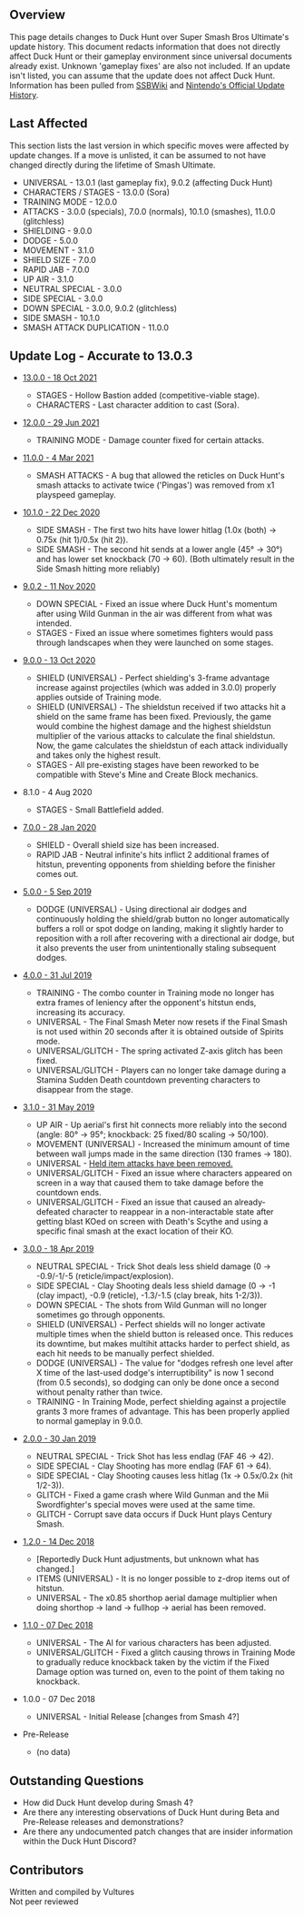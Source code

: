 ## Overview
This page details changes to Duck Hunt over Super Smash Bros Ultimate's update history.
This document redacts information that does not directly affect Duck Hunt or their gameplay environment since universal documents already exist. Unknown 'gameplay fixes' are also not included.
If an update isn't listed, you can assume that the update does not affect Duck Hunt.
Information has been pulled from [SSBWiki](https://www.ssbwiki.com/List_of_updates_(SSBU)) and [Nintendo's Official Update History](https://www.nintendo.com/en-gb/Support/Nintendo-Switch/Game-Updates/Super-Smash-Bros-Ultimate-Update-History-1549104.html).

## Last Affected

This section lists the last version in which specific moves were affected by update changes.
If a move is unlisted, it can be assumed to not have changed directly during the lifetime of Smash Ultimate.

- UNIVERSAL - 13.0.1 (last gameplay fix), 9.0.2 (affecting Duck Hunt)
- CHARACTERS / STAGES - 13.0.0 (Sora)
- TRAINING MODE - 12.0.0
- ATTACKS - 3.0.0 (specials), 7.0.0 (normals), 10.1.0 (smashes), 11.0.0 (glitchless)
- SHIELDING - 9.0.0
- DODGE - 5.0.0
- MOVEMENT - 3.1.0
- SHIELD SIZE - 7.0.0
- RAPID JAB - 7.0.0
- UP AIR - 3.1.0
- NEUTRAL SPECIAL - 3.0.0
- SIDE SPECIAL - 3.0.0
- DOWN SPECIAL - 3.0.0, 9.0.2 (glitchless)
- SIDE SMASH - 10.1.0
- SMASH ATTACK DUPLICATION - 11.0.0

## Update Log - Accurate to 13.0.3

- [13.0.0 - 18 Oct 2021](https://www.ssbwiki.com/List_of_updates_(SSBU)/13.0.0_changelog)
  - STAGES - Hollow Bastion added (competitive-viable stage).
  - CHARACTERS - Last character addition to cast (Sora).

- [12.0.0 - 29 Jun 2021](https://www.ssbwiki.com/List_of_updates_(SSBU)/12.0.0_changelog)
  - TRAINING MODE - Damage counter fixed for certain attacks.

- [11.0.0 - 4 Mar 2021](https://www.ssbwiki.com/List_of_updates_(SSBU)/11.0.0_changelog#Duck_Hunt)
  - SMASH ATTACKS - A bug that allowed the reticles on Duck Hunt's smash attacks to activate twice ('Pingas') was removed from x1 playspeed gameplay.

- [10.1.0 - 22 Dec 2020](https://www.ssbwiki.com/List_of_updates_(SSBU)/10.1.0_changelog#Duck_Hunt)
  - SIDE SMASH - The first two hits have lower hitlag (1.0x (both) -> 0.75x (hit 1)/0.5x (hit 2)).
  - SIDE SMASH - The second hit sends at a lower angle (45° → 30°) and has lower set knockback (70 → 60).
    (Both ultimately result in the Side Smash hitting more reliably)

- [9.0.2 - 11 Nov 2020](https://www.ssbwiki.com/List_of_updates_(SSBU)/9.0.2_changelog#Duck_Hunt)
  - DOWN SPECIAL - Fixed an issue where Duck Hunt's momentum after using Wild Gunman in the air was different from what was intended.
  - STAGES - Fixed an issue where sometimes fighters would pass through landscapes when they were launched on some stages.

- [9.0.0 - 13 Oct 2020](https://www.ssbwiki.com/List_of_updates_(SSBU)/9.0.0_changelog)
  - SHIELD (UNIVERSAL) - Perfect shielding's 3-frame advantage increase against projectiles (which was added in 3.0.0) properly applies outside of Training mode.
  - SHIELD (UNIVERSAL) - The shieldstun received if two attacks hit a shield on the same frame has been fixed. Previously, the game would combine the highest damage and the highest shieldstun multiplier of the various attacks to calculate the final shieldstun. Now, the game calculates the shieldstun of each attack individually and takes only the highest result.
  - STAGES - All pre-existing stages have been reworked to be compatible with Steve's Mine and Create Block mechanics.

- 8.1.0 - 4 Aug 2020
  - STAGES - Small Battlefield added.

- [7.0.0 - 28 Jan 2020](https://www.ssbwiki.com/List_of_updates_(SSBU)/7.0.0_changelog#Duck_Hunt)
  - SHIELD - Overall shield size has been increased.
  - RAPID JAB - Neutral infinite's hits inflict 2 additional frames of hitstun, preventing opponents from shielding before the finisher comes out.

- [5.0.0 - 5 Sep 2019](https://www.ssbwiki.com/List_of_updates_(SSBU)/5.0.0_changelog)
  - DODGE (UNIVERSAL) - Using directional air dodges and continuously holding the shield/grab button no longer automatically buffers a roll or spot dodge on landing, making it slightly harder to reposition with a roll after recovering with a directional air dodge, but it also prevents the user from unintentionally staling subsequent dodges.

- [4.0.0 - 31 Jul 2019](https://www.ssbwiki.com/List_of_updates_(SSBU)/4.0.0_changelog)
  - TRAINING - The combo counter in Training mode no longer has extra frames of leniency after the opponent's hitstun ends, increasing its accuracy.
  - UNIVERSAL - The Final Smash Meter now resets if the Final Smash is not used within 20 seconds after it is obtained outside of Spirits mode.
  - UNIVERSAL/GLITCH - The spring activated Z-axis glitch has been fixed.
  - UNIVERSAL/GLITCH - Players can no longer take damage during a Stamina Sudden Death countdown preventing characters to disappear from the stage.

- [3.1.0 - 31 May 2019](https://www.ssbwiki.com/List_of_updates_(SSBU)/3.1.0_changelog#Duck_Hunt)
  - UP AIR - Up aerial's first hit connects more reliably into the second (angle: 80° -> 95°; knockback: 25 fixed/80 scaling -> 50/100).
  - MOVEMENT (UNIVERSAL) - Increased the minimum amount of time between wall jumps made in the same direction (130 frames -> 180).
  - UNIVERSAL - [Held item attacks have been removed.](https://www.youtube.com/watch?v=Jwa562kwhOk)
  - UNIVERSAL/GLITCH - Fixed an issue where characters appeared on screen in a way that caused them to take damage before the countdown ends.
  - UNIVERSAL/GLITCH - Fixed an issue that caused an already-defeated character to reappear in a non-interactable state after getting blast KOed on screen with Death's Scythe and using a specific final smash at the exact location of their KO.

- [3.0.0 - 18 Apr 2019](https://www.ssbwiki.com/List_of_updates_(SSBU)/3.0.0_changelog#Duck_Hunt)
  - NEUTRAL SPECIAL - Trick Shot deals less shield damage (0 -> -0.9/-1/-5 (reticle/impact/explosion).
  - SIDE SPECIAL - Clay Shooting deals less shield damage (0 -> -1 (clay impact), -0.9 (reticle), -1.3/-1.5 (clay break, hits 1-2/3)).
  - DOWN SPECIAL - The shots from Wild Gunman will no longer sometimes go through opponents.
  - SHIELD (UNIVERSAL) - Perfect shields will no longer activate multiple times when the shield button is released once. This reduces its downtime, but makes multihit attacks harder to perfect shield, as each hit needs to be manually perfect shielded.
  - DODGE (UNIVERSAL) - The value for "dodges refresh one level after X time of the last-used dodge's interruptibility" is now 1 second (from 0.5 seconds), so dodging can only be done once a second without penalty rather than twice.
  - TRAINING - In Training Mode, perfect shielding against a projectile grants 3 more frames of advantage. This has been properly applied to normal gameplay in 9.0.0.

- [2.0.0 - 30 Jan 2019](https://www.ssbwiki.com/List_of_updates_(SSBU)/2.0.0_changelog#Duck_Hunt)
  - NEUTRAL SPECIAL - Trick Shot has less endlag (FAF 46 -> 42).
  - SIDE SPECIAL - Clay Shooting has more endlag (FAF 61 -> 64).
  - SIDE SPECIAL - Clay Shooting causes less hitlag (1x -> 0.5x/0.2x (hit 1/2-3)).
  - GLITCH - Fixed a game crash where Wild Gunman and the Mii Swordfighter's special moves were used at the same time.
  - GLITCH - Corrupt save data occurs if Duck Hunt plays Century Smash.

- [1.2.0 - 14 Dec 2018](https://www.ssbwiki.com/List_of_updates_(SSBU)/1.2.0_changelog#Duck_Hunt)
  - [Reportedly Duck Hunt adjustments, but unknown what has changed.]
  - ITEMS (UNIVERSAL) - It is no longer possible to z-drop items out of hitstun.
  - UNIVERSAL - The x0.85 shorthop aerial damage multiplier when doing shorthop -> land -> fullhop -> aerial has been removed.

- [1.1.0 - 07 Dec 2018](https://www.ssbwiki.com/List_of_updates_(SSBU)/1.1.0_changelog)
  - UNIVERSAL - The AI for various characters has been adjusted.
  - UNIVERSAL/GLITCH - Fixed a glitch causing throws in Training Mode to gradually reduce knockback taken by the victim if the Fixed Damage option was turned on, even to the point of them taking no knockback.

- 1.0.0 - 07 Dec 2018
  - UNIVERSAL - Initial Release [changes from Smash 4?]

- Pre-Release
  - (no data)

## Outstanding Questions
- How did Duck Hunt develop during Smash 4?
- Are there any interesting observations of Duck Hunt during Beta and Pre-Release releases and demonstrations?
- Are there any undocumented patch changes that are insider information within the Duck Hunt Discord?

## Contributors
Written and compiled by Vultures  
Not peer reviewed  